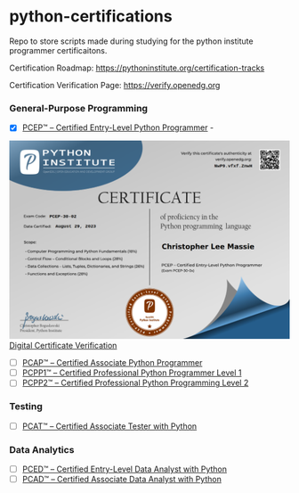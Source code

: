 # python-certifications

Repo to store scripts made during studying for the python institute programmer certificaitons.

Certification Roadmap: https://pythoninstitute.org/certification-tracks

Certification Verification Page: https://verify.openedg.org

### General-Purpose Programming

- [x] [PCEP™ – Certified Entry-Level Python Programmer](https://pythoninstitute.org/pcep) - 

![Certificate](certificates/pcep/christopher_massie_pcep_cert.png)
[Digital Certificate Verification](https://verify.openedg.org/?id=NwP9.vfxf.ZnwH.)
      
- [ ] [PCAP™ – Certified Associate Python Programmer](https://pythoninstitute.org/pcap)
- [ ] [PCPP1™ – Certified Professional Python Programmer Level 1](https://pythoninstitute.org/pcpp1)
- [ ] [PCPP2™ – Certified Professional Python Programming Level 2](https://pythoninstitute.org/pcpp2)

### Testing

- [ ] [PCAT™ – Certified Associate Tester with Python](https://pythoninstitute.org/pcat)

### Data Analytics

- [ ] [PCED™ – Certified Entry-Level Data Analyst with Python](https://pythoninstitute.org/pced)
- [ ] [PCAD™ – Certified Associate Data Analyst with Python](https://pythoninstitute.org/pcad)

